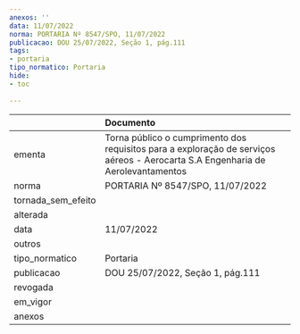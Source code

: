 ```yaml
---
anexos: ''
data: 11/07/2022
norma: PORTARIA Nº 8547/SPO, 11/07/2022
publicacao: DOU 25/07/2022, Seção 1, pág.111
tags:
- portaria
tipo_normatico: Portaria
hide: 
- toc 
 
---
```


|                    | Documento                                                                                                                       |
|:-------------------|:--------------------------------------------------------------------------------------------------------------------------------|
| ementa             | Torna público o cumprimento dos requisitos para a exploração de serviços aéreos - Aerocarta S.A Engenharia de Aerolevantamentos |
| norma              | PORTARIA Nº 8547/SPO, 11/07/2022                                                                                                |
| tornada_sem_efeito |                                                                                                                                 |
| alterada           |                                                                                                                                 |
| data               | 11/07/2022                                                                                                                      |
| outros             |                                                                                                                                 |
| tipo_normatico     | Portaria                                                                                                                        |
| publicacao         | DOU 25/07/2022, Seção 1, pág.111                                                                                                |
| revogada           |                                                                                                                                 |
| em_vigor           |                                                                                                                                 |
| anexos             |                                                                                                                                 |